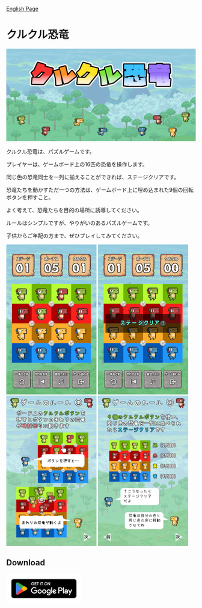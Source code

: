 [English Page](rollingdinos.md)

# クルクル恐竜

![title](img/titlejp.png)

クルクル恐竜は、パズルゲームです。

プレイヤーは、ゲームボード上の16匹の恐竜を操作します。

同じ色の恐竜同士を一列に揃えることができれば、ステージクリアです。

恐竜たちを動かすただ一つの方法は、ゲームボード上に埋め込まれた9個の回転ボタンを押すこと。

よく考えて、恐竜たちを目的の場所に誘導してください。

ルールはシンプルですが、やりがいのあるパズルゲームです。

子供からご年配の方まで、ぜひプレイしてみてください。

![screenshot2](img/screenshot02jp.png)
![screenshot3](img/screenshot03jp.png)
![Rule1](img/rule1jp.png)
![Rule2](img/rule2jp.png)


## Download

[<img src="img/google-play-badge_en.png" width="200">](https://play.google.com/store/apps/details?id=jp.example.rollingdinos)
